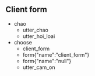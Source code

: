 ## Client form
* chao
	- utter_chao
	- utter_hoi_loai
* choose
	- client_form
	- form{"name":"client_form"}
	- form{"name":"null"}
	- utter_cam_on
